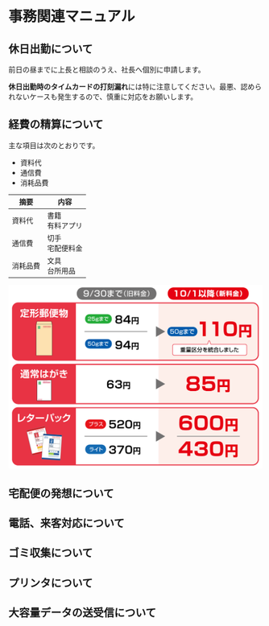 # 事務関連マニュアル
## 休日出勤について
前日の昼までに上長と相談のうえ、社長へ個別に申請します。

**休日出勤時のタイムカードの打刻漏れ**には特に注意してください。最悪、認められないケースも発生するので、慎重に対応をお願いします。
## 経費の精算について
主な項目は次のとおりです。
- 資料代
- 通信費
- 消耗品費
<!-- 左寄せの場合 :---
中央寄せの場合 :---:
右寄せの場合 ---: -->
| 摘要 | 内容 |
| -- | -- |
|資料代  |書籍<br>有料アプリ
|通信費  |切手<br>宅配便料金
|消耗品費  |文具<br>台所用品

![郵送費](img/price.png)
## 宅配便の発想について
## 電話、来客対応について
## ゴミ収集について
## プリンタについて
## 大容量データの送受信について

